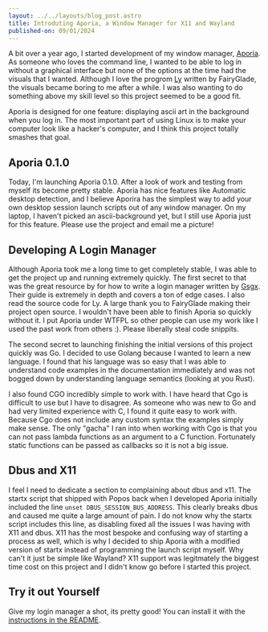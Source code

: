 ```yaml
---
layout: ../../layouts/blog_post.astro
title: Introduting Aporia, a Window Manager for X11 and Wayland
published-on: 09/01/2024
---
```


A bit over a year ago, I started development of my window manager, [Aporia](https://github.com/Lunarmagpie/aporia).
As someone who loves the command line, I wanted to be able to log in without a graphical interface but none of the
options at the time had the visuals that I wanted. Although I love the progrom [Ly](https://github.com/fairyglade/ly)
written by FairyGlade, the visuals became boring to me after a while. I was also wanting to do something above my skill
level so this project seemed to be a good fit.

Aporia is designed for one feature: displaying ascii art in the background when you log in. The most important part
of using Linux is to make your computer look like a hacker's computer, and I think this project totally smashes
that goal.

## Aporia 0.1.0

Today, I'm launching Aporia 0.1.0. After a look of work and testing from myself its become pretty stable. Aporia has
nice features like Automatic desktop detection, and I believe Aporira has the simplest way to add your own desktop
session launch scripts out of any window manager. On my laptop, I haven't picked an ascii-background yet, but I
still use Aporia just for this feature. Please use the project and email me a picture!

## Developing A Login Manager

Although Aporia took me a long time to get completely stable, I was able to get the project up and running extremely
quickly. The first secret to that was the great resource by for how to write a login manager written by
[Gsgx](https://gsgx.me/posts/how-to-write-a-display-manager/). Their guide is extremely in depth and covers a ton of
edge cases. I also read the source code for Ly. A large thank you to FairyGlade making their project open source. I
wouldn't have been able to finish Aporia so quickly without it. I put Aporia under WTFPL so other people can use my work
like I used the past work from others :). Please liberally steal code snippits.

The second secret to launching finishing the initial versions of this project quickly was Go. I decided to use Golang
because I wanted to learn a new language. I found that his language was so easy that I was able to understand
code examples in the documentation immediately and was not bogged down by understanding language semantics (looking
at you Rust).

I also found CGO incredibly simple to work with. I have heard that Cgo is difficult to use but I have to disagree. As
someone who was new to Go and had very limited experience with C, I found it quite easy to work with. Because Cgo does
not include any custom syntax the examples simply make sense. The only "gacha" I ran into when working with Cgo is that
you can not pass lambda functions as an argument to a C function. Fortunately static functions can be passed as callbacks
so it is not a big issue.

## Dbus and X11

I feel I need to dedicate a section to complaining about dbus and x11. The startx script that shipped with Popos back when I developed Aporia
initially included the line `unset DBUS_SESSION_BUS_ADDRESS`. This clearly breaks dbus and caused me quite a large amount
of pain. I do not know why the startx script includes this line, as disabling fixed all the issues I was having with
X11 and dbus. X11 has the most bespoke and confusing way of starting a process as well, which is why I decided to ship Aporia with a
modified version of startx instead of programming the launch script myself. Why can't it just be simple like Wayland?
X11 support was legitmately the biggest time cost on this project and I didn't know go before I started this project.

## Try it out Yourself

Give my login manager a shot, its pretty good! You can install it with the
[instructions in the README](https://github.com/Lunarmagpie/aporia?tab=readme-ov-file#compilation--installtion).

